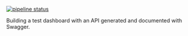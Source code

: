 [![pipeline status](https://gitlab.com/addictedcoders/test-dashboard-swagger/badges/master/pipeline.svg)](https://gitlab.com/addictedcoders/test-dashboard-swagger/commits/master)

Building a test dashboard with an API generated and documented with Swagger.
